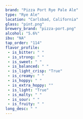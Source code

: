 ```yaml
---
brand: "Pizza Port Rye Pale Ale"
type: "Rye Ale"
location: "Carlsbad, California"
glass: "pint.png"
brewery_brand: "pizza-port.png"
alcohol: "5.6%"
ibu: "NA"
tap_order: "114"
flavor_profile:
 - is_bitter: " "
 - is_strong: " "
 - is_sweet: " "
 - is_balanced: " "
 - is_light_crisp: "True"
 - is_creamy: " "
 - is_hoppy: " "
 - is_extra_hoppy: ""
 - is_light: "True"
 - is_malty: " "
 - is_sour: " "
 - is_fruity: " "
long_desc: " "
---
```


